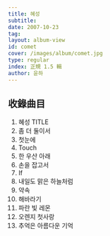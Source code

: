 ```yaml
---
title: 혜성
subtitle:
date: 2007-10-23
tag:
layout: album-view
id: comet
cover: /images/album/comet.jpg
type: regular
index: 正規 1.5 輯
author: 윤하
---
```


## 收錄曲目

1. 혜성 <span class="badge">TITLE</span>
2. 좀 더 둘이서
3. 첫눈에
4. Touch
5. 한 우산 아래
6. 손을 잡고서
7. If
8. 내일도 맑은 하늘처럼
9. 약속
10. 해바라기
11. 파란 빛 레몬
12. 오렌지 첫사랑
13. 추억은 아름다운 기억
